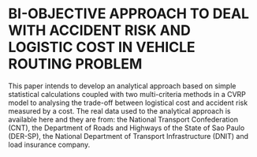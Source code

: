 # BI-OBJECTIVE APPROACH TO DEAL WITH ACCIDENT RISK AND LOGISTIC COST IN VEHICLE ROUTING PROBLEM

This paper intends to develop an analytical approach based on simple statistical calculations coupled with two multi-criteria methods in a CVRP model to analysing the trade-off between logistical cost and accident risk measured by a cost. The real data used to the analytical approach is available here and they are from: the National Transport Confederation (CNT), the Department of Roads and Highways of the State of Sao Paulo (DER-SP), the National Department of Transport Infrastructure (DNIT) and load insurance company.
